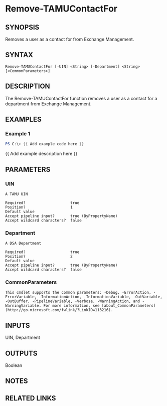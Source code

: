 # Remove-TAMUContactFor

## SYNOPSIS

Removes a user as a contact for from Exchange Management.

## SYNTAX

```
Remove-TAMUContactFor [-UIN] <String> [-Department] <String> [<CommonParameters>]
```

## DESCRIPTION

The Remove-TAMUContactFor function removes a user as a contact for a department from Exchange Management.

## EXAMPLES

### Example 1

```powershell
PS C:\> {{ Add example code here }}
```

{{ Add example description here }}

## PARAMETERS

### UIN <String>

    A TAMU UIN

    Required?                    true
    Position?                    1
    Default value
    Accept pipeline input?       true (ByPropertyName)
    Accept wildcard characters?  false

### Department <String>

    A DSA Department

    Required?                    true
    Position?                    2
    Default value
    Accept pipeline input?       true (ByPropertyName)
    Accept wildcard characters?  false

### CommonParameters

    This cmdlet supports the common parameters: -Debug, -ErrorAction, -ErrorVariable, -InformationAction, -InformationVariable, -OutVariable, -OutBuffer, -PipelineVariable, -Verbose, -WarningAction, and -WarningVariable. For more information, see [about_CommonParameters](http://go.microsoft.com/fwlink/?LinkID=113216).

## INPUTS

UIN, Department

## OUTPUTS

Boolean

## NOTES

## RELATED LINKS
